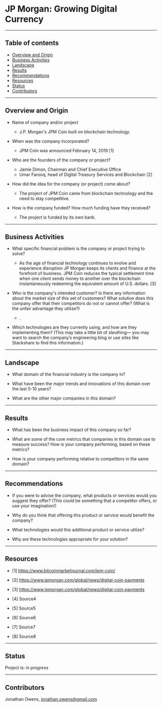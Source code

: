# JP Morgan: Growing Digital Currency

---

## Table of contents
* [Overview and Origin](#overview-and-origin)
* [Business Activities](#business-activities)
* [Landscape](#landscape)
* [Results](#results)
* [Recommendations](#recommendations)
* [Resources](#resources)
* [Status](#status)
* [Contributors](#contributors)

---

## Overview and Origin

* Name of company and/or project
    - J.P. Morgan's JPM Coin built on blockchain technology.

* When was the company incorporated?
    - JPM Coin was announced February 14, 2019 [1]

* Who are the founders of the company or project?
    - Jamie Dimon, Chairman and Chief Executive Office
    - Umar Farooq, head of Digital Treasury Services and Blockchain [2]

* How did the idea for the company (or project) come about?
    - The project of JPM Coin came from blockchain technology and the need to stay competitive.

* How is the company funded? How much funding have they received?
    - The project is funded by its own bank.

---

## Business Activities

* What specific financial problem is the company or project trying to solve?
    - As the age of financial technology continues to evolve and experience disruption JP Morgan keeps its clients and finance at the forefront of business.  JPM Coin reduces the typical settlement time when one client sends money to another over the blockchain instantaneously redeeming the equivalent amount of U.S. dollars. [3]

* Who is the company's intended customer?  Is there any information about the market size of this set of customers?
What solution does this company offer that their competitors do not or cannot offer? (What is the unfair advantage they utilize?)
    - .

* Which technologies are they currently using, and how are they implementing them? (This may take a little bit of sleuthing–– you may want to search the company’s engineering blog or use sites like Stackshare to find this information.)

---

## Landscape

* What domain of the financial industry is the company in?

* What have been the major trends and innovations of this domain over the last 5-10 years?

* What are the other major companies in this domain?

---

## Results

* What has been the business impact of this company so far?

* What are some of the core metrics that companies in this domain use to measure success? How is your company performing, based on these metrics?

* How is your company performing relative to competitors in the same domain?

---

## Recommendations

* If you were to advise the company, what products or services would you suggest they offer? (This could be something that a competitor offers, or use your imagination!)

* Why do you think that offering this product or service would benefit the company?

* What technologies would this additional product or service utilize?

* Why are these technologies appropriate for your solution?

---

## Resources

* [1] https://www.bitcoinmarketjournal.com/jpm-coin/

* [2] https://www.jpmorgan.com/global/news/digital-coin-payments

* [3] https://www.jpmorgan.com/global/news/digital-coin-payments

* [4] Source4

* [5] Source5

* [6] Source6

* [7] Source7

* [8] Source8

---

## Status

Project is: _in progress_

---

## Contributors

Jonathan Owens, jonathan.owens@gmail.com
